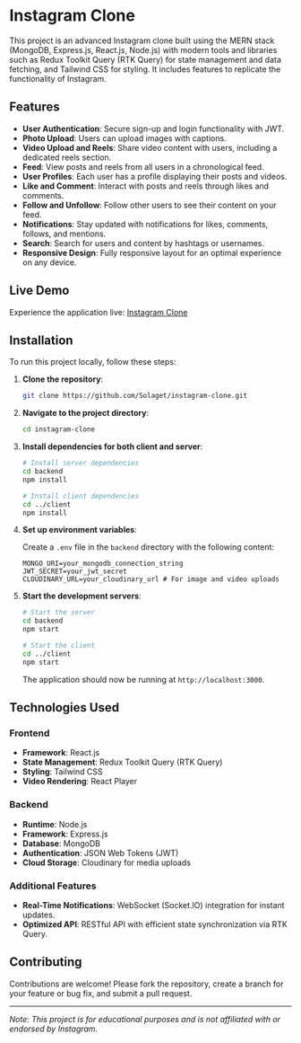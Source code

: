 # Instagram Clone

This project is an advanced Instagram clone built using the MERN stack (MongoDB, Express.js, React.js, Node.js) with modern tools and libraries such as Redux Toolkit Query (RTK Query) for state management and data fetching, and Tailwind CSS for styling. It includes features to replicate the functionality of Instagram.

## Features

- **User Authentication**: Secure sign-up and login functionality with JWT.
- **Photo Upload**: Users can upload images with captions.
- **Video Upload and Reels**: Share video content with users, including a dedicated reels section.
- **Feed**: View posts and reels from all users in a chronological feed.
- **User Profiles**: Each user has a profile displaying their posts and videos.
- **Like and Comment**: Interact with posts and reels through likes and comments.
- **Follow and Unfollow**: Follow other users to see their content on your feed.
- **Notifications**: Stay updated with notifications for likes, comments, follows, and mentions.
- **Search**: Search for users and content by hashtags or usernames.
- **Responsive Design**: Fully responsive layout for an optimal experience on any device.

## Live Demo

Experience the application live: [Instagram Clone](https://instagram-one-gilt.vercel.app)

## Installation

To run this project locally, follow these steps:

1. **Clone the repository**:

   ```bash
   git clone https://github.com/Solaget/instagram-clone.git
   ```

2. **Navigate to the project directory**:

   ```bash
   cd instagram-clone
   ```

3. **Install dependencies for both client and server**:

   ```bash
   # Install server dependencies
   cd backend
   npm install

   # Install client dependencies
   cd ../client
   npm install
   ```

4. **Set up environment variables**:

   Create a `.env` file in the `backend` directory with the following content:

   ```env
   MONGO_URI=your_mongodb_connection_string
   JWT_SECRET=your_jwt_secret
   CLOUDINARY_URL=your_cloudinary_url # For image and video uploads
   ```

5. **Start the development servers**:

   ```bash
   # Start the server
   cd backend
   npm start

   # Start the client
   cd ../client
   npm start
   ```

   The application should now be running at `http://localhost:3000`.

## Technologies Used

### Frontend

- **Framework**: React.js
- **State Management**: Redux Toolkit Query (RTK Query)
- **Styling**: Tailwind CSS
- **Video Rendering**: React Player

### Backend

- **Runtime**: Node.js
- **Framework**: Express.js
- **Database**: MongoDB
- **Authentication**: JSON Web Tokens (JWT)
- **Cloud Storage**: Cloudinary for media uploads

### Additional Features

- **Real-Time Notifications**: WebSocket (Socket.IO) integration for instant updates.
- **Optimized API**: RESTful API with efficient state synchronization via RTK Query.

## Contributing

Contributions are welcome! Please fork the repository, create a branch for your feature or bug fix, and submit a pull request.

---

*Note: This project is for educational purposes and is not affiliated with or endorsed by Instagram.* 
